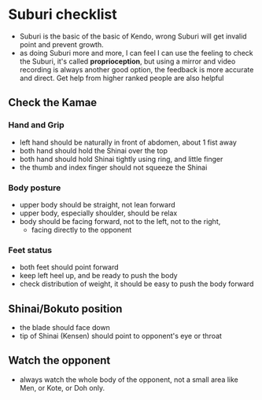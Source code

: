 # Suburi checklist

- Suburi is the basic of the basic of Kendo, wrong Suburi will get invalid point and prevent growth.
- as doing Suburi more and more, I can feel I can use the feeling to check the Suburi, it's called **proprioception**, but using a mirror and video recording is always another good option, the feedback is more accurate and direct. Get help from higher ranked people are also helpful

## Check the Kamae

### Hand and Grip

- left hand should be naturally in front of abdomen, about 1 fist away
- both hand should hold the Shinai over the top
- both hand should hold Shinai tightly using ring, and little finger
- the thumb and index finger should not squeeze the Shinai


### Body posture

- upper body should be straight, not lean forward
- upper body, especially shoulder, should be relax
- body should be facing forward, not to the left, not to the right,
    - facing directly to the opponent

### Feet status

- both feet should point forward
- keep left heel up, and be ready to push the body
- check distribution of weight, it should be easy to push the body forward

## Shinai/Bokuto position

- the blade should face down
- tip of Shinai (Kensen) should point to opponent's eye or throat

## Watch the opponent

- always watch the whole body of the opponent, not a small area like Men, or Kote, or Doh only.
